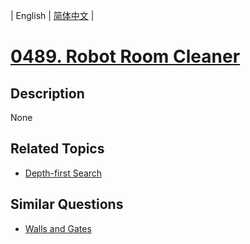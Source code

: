 
| English | [简体中文](README.md) |
# [0489. Robot Room Cleaner](https://leetcode-cn.com/problems/robot-room-cleaner/)
## Description
None
## Related Topics
- [Depth-first Search](https://leetcode-cn.com/tag/depth-first-search)
## Similar Questions
- [Walls and Gates](../walls-and-gates/README_EN.md)
